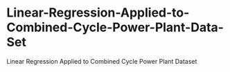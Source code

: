 # Linear-Regression-Applied-to-Combined-Cycle-Power-Plant-Data-Set
Linear Regression Applied to Combined Cycle Power Plant Dataset
